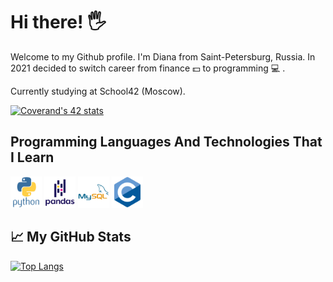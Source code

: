 # Hi there! :raised_hand_with_fingers_splayed:

Welcome to my Github profile. I'm Diana from Saint-Petersburg, Russia. In 2021 decided to switch career from finance :dollar:	 to programming :computer:	.	


Currently studying at School42 (Moscow).


[![Coverand's 42 stats](https://badge42.herokuapp.com/api/stats/coverand?privacyEmail=true)](https://github.com/DianaS96)
## Programming Languages And Technologies That I Learn

<img src="https://raw.githubusercontent.com/devicons/devicon/master/icons/python/python-original-wordmark.svg" alt="Python Logo" width="50" height="50"/> <img src="https://raw.githubusercontent.com/devicons/devicon/master/icons/pandas/pandas-original-wordmark.svg" alt="Pandas Logo" width="50" height="50"/> <img src="https://raw.githubusercontent.com/devicons/devicon/master/icons/mysql/mysql-original-wordmark.svg" alt="MySQL Logo" width="50" height="50"/> <img src="https://raw.githubusercontent.com/devicons/devicon/master/icons/c/c-original.svg" alt="C Logo" width="50" height="50"/>

## &#x1f4c8; My GitHub Stats

[![Top Langs](https://github-readme-stats.vercel.app/api/top-langs/?username=DianaS96&hide=java,html,css&theme=radical)](https://github.com/anuraghazra/github-readme-stats)
